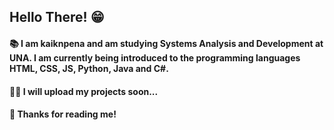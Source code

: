 ## Hello There! 😁

#### 📚 I am kaiknpena and am studying Systems Analysis and Development at UNA. I am currently being introduced to the programming languages HTML, CSS, JS, Python, Java and C#.

#### 👨‍💻 I will upload my projects soon...

#### 👊 Thanks for reading me!
